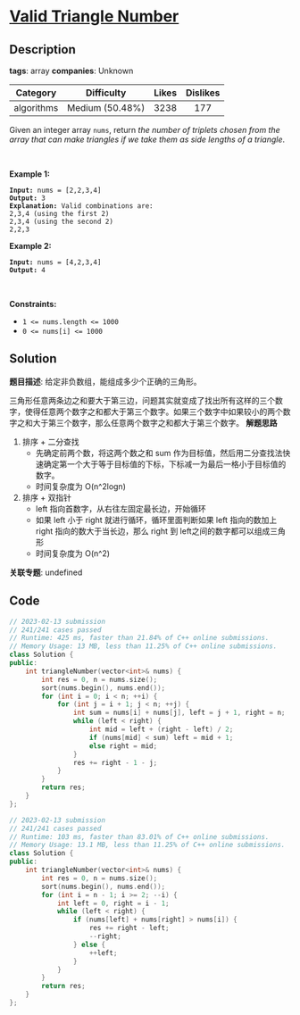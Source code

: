 # [Valid Triangle Number](https://leetcode.com/problems/valid-triangle-number/description/)

## Description

**tags**: array
**companies**: Unknown

| Category | Difficulty | Likes | Dislikes |
| :------: | :--------: | :---: | :------: |
| algorithms | Medium (50.48%) | 3238 | 177 |

<p>Given an integer array <code>nums</code>, return <em>the number of triplets chosen from the array that can make triangles if we take them as side lengths of a triangle</em>.</p>

<p>&nbsp;</p>
<p><strong class="example">Example 1:</strong></p>

<pre><code><strong>Input:</strong> nums = [2,2,3,4]
<strong>Output:</strong> 3
<strong>Explanation:</strong> Valid combinations are:
2,3,4 (using the first 2)
2,3,4 (using the second 2)
2,2,3</code></pre>

<p><strong class="example">Example 2:</strong></p>

<pre><code><strong>Input:</strong> nums = [4,2,3,4]
<strong>Output:</strong> 4</code></pre>

<p>&nbsp;</p>
<p><strong>Constraints:</strong></p>

<ul>
	<li><code>1 &lt;= nums.length &lt;= 1000</code></li>
	<li><code>0 &lt;= nums[i] &lt;= 1000</code></li>
</ul>



## Solution

**题目描述**: 给定非负数组，能组成多少个正确的三角形。

三角形任意两条边之和要大于第三边，问题其实就变成了找出所有这样的三个数字，使得任意两个数字之和都大于第三个数字。如果三个数字中如果较小的两个数字之和大于第三个数字，那么任意两个数字之和都大于第三个数字。
**解题思路**

1. 排序 + 二分查找
   - 先确定前两个数，将这两个数之和 sum 作为目标值，然后用二分查找法快速确定第一个大于等于目标值的下标，下标减一为最后一格小于目标值的数字。
   - 时间复杂度为 O(n^2logn)
2. 排序 + 双指针
   - left 指向首数字，从右往左固定最长边，开始循环
   - 如果 left 小于 right 就进行循环，循环里面判断如果 left 指向的数加上 right 指向的数大于当长边，那么 right 到 left之间的数字都可以组成三角形
   - 时间复杂度为 O(n^2)

**关联专题**: undefined

## Code

```cpp
// 2023-02-13 submission
// 241/241 cases passed
// Runtime: 425 ms, faster than 21.84% of C++ online submissions.
// Memory Usage: 13 MB, less than 11.25% of C++ online submissions.
class Solution {
public:
    int triangleNumber(vector<int>& nums) {
        int res = 0, n = nums.size();
        sort(nums.begin(), nums.end());
        for (int i = 0; i < n; ++i) {
            for (int j = i + 1; j < n; ++j) {
                int sum = nums[i] + nums[j], left = j + 1, right = n;
                while (left < right) {
                    int mid = left + (right - left) / 2;
                    if (nums[mid] < sum) left = mid + 1;
                    else right = mid;
                }
                res += right - 1 - j;
            }
        }
        return res;
    }
};
```

```cpp
// 2023-02-13 submission
// 241/241 cases passed
// Runtime: 103 ms, faster than 83.01% of C++ online submissions.
// Memory Usage: 13.1 MB, less than 11.25% of C++ online submissions.
class Solution {
public:
    int triangleNumber(vector<int>& nums) {
        int res = 0, n = nums.size();
        sort(nums.begin(), nums.end());
        for (int i = n - 1; i >= 2; --i) {
            int left = 0, right = i - 1;
            while (left < right) {
                if (nums[left] + nums[right] > nums[i]) {
                    res += right - left;
                    --right;
                } else {
                    ++left;
                }
            }
        }
        return res;
    }
};
```
